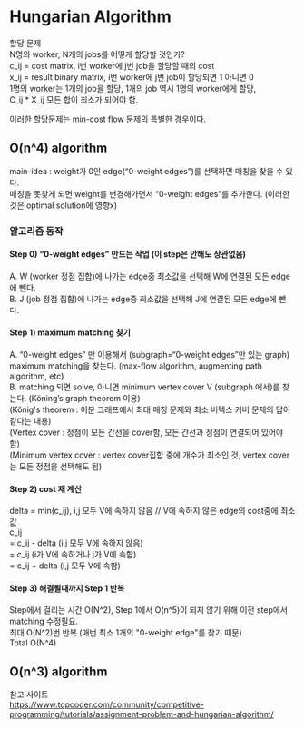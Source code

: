 # Hungarian Algorithm
  
할당 문제  
N명의 worker, N개의 jobs를 어떻게 할당할 것인가?  
c_ij = cost matrix, i번 worker에 j번 job을 할당할 때의 cost  
x_ij = result binary matrix, i번 worker에 j번 job이 할당되면 1 아니면 0  
1명의 worker는 1개의 job을 할당, 
1개의 job 역시 1명의 worker에게 할당,  
C_ij * X_ij 모든 합이 최소가 되어야 함.  
  
이러한 할당문제는 min-cost flow 문제의 특별한 경우이다.  
  
## O(n^4) algorithm
main-idea : weight가 0인 edge(“0-weight edges”)를 선택하면 매칭을 찾을 수 있다.  
매칭을 못찾게 되면 weight를 변경해가면서 “0-weight edges”를 추가한다. (이러한 것은 optimal solution에 영향x)  


### 알고리즘 동작
#### Step 0) “0-weight edges” 만드는 작업 (이 step은 안해도 상관없음)  
A. W (worker 정점 집합)에 나가는 edge중 최소값을 선택해 W에 연결된 모든 edge에 뺀다.  
B. J (job 정점 집합)에 나가는 edge중 최소값을 선택해 J에 연결된 모든 edge에 뺀다.  

#### Step 1) maximum matching 찾기
A. “0-weight edges” 만 이용해서 (subgraph=“0-weight edges”만 있는 graph) maximum matching을 찾는다. (max-flow algorithm, augmenting path algorithm, etc)  
B. matching 되면 solve, 아니면 minimum vertex cover V (subgraph 에서)를 찾는다. (Köning’s graph theorem 이용)  
(Kőnig's theorem : 이분 그래프에서 최대 매칭 문제와 최소 버텍스 커버 문제의 답이 같다는 내용)  
(Vertex cover : 정점이 모든 간선을 cover함, 모든 간선과 정점이 연결되어 있어야 함)  
(Minimum vertex cover : vertex cover집합 중에 개수가 최소인 것, vertex cover는 모든 정점을 선택해도 됨)  
  
#### Step 2) cost 재 계산
delta = min(c_ij), i,j 모두 V에 속하지 않음 // V에 속하지 않은 edge의 cost중에 최소값  
c_ij  
= c_ij - delta (i,j 모두 V에 속하지 않음)  
= c_ij (i가 V에 속하거나 j가 V에 속함)  
= c_ij + delta (i,j 모두 V에 속함)  
  
#### Step 3) 해결될때까지 Step 1 반복
  
Step에서 걸리는 시간 O(N^2), Step 1에서 O(n^5)이 되지 않기 위해 이전 step에서 matching 수정필요.  
최대 O(N^2)번 반복 (매번 최소 1개의 "0-weight edge"를 찾기 때문)  
Total O(N^4)  

## O(n^3) algorithm


참고 사이트  
https://www.topcoder.com/community/competitive-programming/tutorials/assignment-problem-and-hungarian-algorithm/
